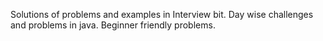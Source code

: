Solutions of problems and examples in Interview bit.
Day wise challenges and problems in java.
Beginner friendly problems.
